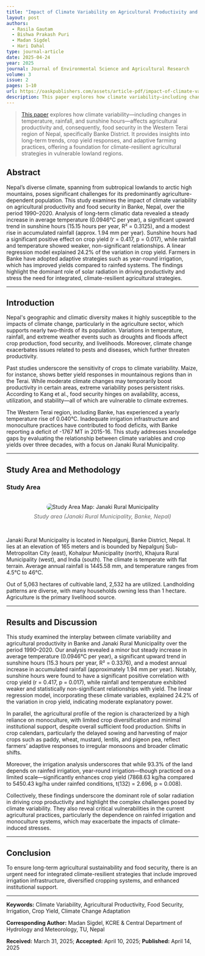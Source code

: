 ```yaml
---
title: "Impact of Climate Variability on Agricultural Productivity and Food Security in Banke, Nepal: Insights from 1990–2020"
layout: post
authors:
  - Rasila Gautam 
  - Bishwa Prakash Puri 
  - Madan Sigdel
  - Hari Dahal
type: journal-article
date: 2025-04-24
year: 2025
journal: Journal of Environmental Science and Agricultural Research
volume: 3
issue: 2
pages: 1–10
url: https://oaskpublishers.com/assets/article-pdf/impact-of-climate-variability-on-agricultural-productivity-and-food-security--in-banke-nepal-insights-from-1990-2020.pdf
description: This paper explores how climate variability—including changes in temperature, rainfall, and sunshine hours—affects agricultural productivity and, consequently, food security in the Western Terai region of Nepal, specifically Banke District. It provides insights into long-term trends, crop yield responses, and adaptive farming practices, offering a foundation for climate-resilient agricultural strategies in vulnerable lowland regions.
---
```


> [This paper](https://oaskpublishers.com/assets/article-pdf/impact-of-climate-variability-on-agricultural-productivity-and-food-security--in-banke-nepal-insights-from-1990-2020.pdf) explores how climate variability—including changes in temperature, rainfall, and sunshine hours—affects agricultural productivity and, consequently, food security in the Western Terai region of Nepal, specifically Banke District. It provides insights into long-term trends, crop yield responses, and adaptive farming practices, offering a foundation for climate-resilient agricultural strategies in vulnerable lowland regions.

## Abstract

Nepal’s diverse climate, spanning from subtropical lowlands to arctic high mountains, poses significant challenges for its predominantly agriculture-dependent population. This study examines the impact of climate variability on agricultural productivity and food security in Banke, Nepal, over the period 1990–2020. Analysis of long-term climatic data revealed a steady increase in average temperature (0.0946°C per year), a significant upward trend in sunshine hours (15.15 hours per year, R² = 0.3125), and a modest rise in accumulated rainfall (approx. 1.94 mm per year). Sunshine hours had a significant positive effect on crop yield (r = 0.417, p = 0.017), while rainfall and temperature showed weaker, non-significant relationships. A linear regression model explained 24.2% of the variation in crop yield. Farmers in Banke have adopted adaptive strategies such as year-round irrigation, which has improved yields compared to rainfed systems. The findings highlight the dominant role of solar radiation in driving productivity and stress the need for integrated, climate-resilient agricultural strategies.

---

## Introduction

Nepal's geographic and climatic diversity makes it highly susceptible to the impacts of climate change, particularly in the agriculture sector, which supports nearly two-thirds of its population. Variations in temperature, rainfall, and extreme weather events such as droughts and floods affect crop production, food security, and livelihoods. Moreover, climate change exacerbates issues related to pests and diseases, which further threaten productivity.

Past studies underscore the sensitivity of crops to climate variability. Maize, for instance, shows better yield responses in mountainous regions than in the Terai. While moderate climate changes may temporarily boost productivity in certain areas, extreme variability poses persistent risks. According to Kang et al., food security hinges on availability, access, utilization, and stability—all of which are vulnerable to climate extremes.

The Western Terai region, including Banke, has experienced a yearly temperature rise of 0.040°C. Inadequate irrigation infrastructure and monoculture practices have contributed to food deficits, with Banke reporting a deficit of -1767 MT in 2015-16. This study addresses knowledge gaps by evaluating the relationship between climate variables and crop yields over three decades, with a focus on Janaki Rural Municipality.

---

## Study Area and Methodology

### Study Area

<br>
<div style="text-align: center;">
  <img src="/attatchments/publications/2025-journal-Janaki-Banke-study-area-map.png" alt="Study Area Map: Janaki Rural Municipality" style="max-width: 100%; height: auto; border-radius: 10px;" />
  <p style="font-size: 0.9rem; color: #666; margin-top: 0.5rem;"><em>Study area (Janaki Rural Municipality, Banke, Nepal)</em></p>
</div>

<br>

Janaki Rural Municipality is located in Nepalgunj, Banke District, Nepal. It lies at an elevation of 165 meters and is bounded by Nepalgunj Sub-Metropolitan City (east), Kohalpur Municipality (north), Khajura Rural Municipality (west), and India (south). The climate is temperate with flat terrain. Average annual rainfall is 1445.58 mm, and temperature ranges from 4.5°C to 46°C.


Out of 5,063 hectares of cultivable land, 2,532 ha are utilized. Landholding patterns are diverse, with many households owning less than 1 hectare. Agriculture is the primary livelihood source.

---

## Results and Discussion

This study examined the interplay between climate variability and agricultural productivity in Banke and Janaki Rural Municipality over the period 1990–2020. Our analysis revealed a minor but steady increase in average temperature (0.0946°C per year), a significant upward trend in sunshine hours (15.3 hours per year, R² = 0.3376), and a modest annual increase in accumulated rainfall (approximately 1.94 mm per year). Notably, sunshine hours were found to have a significant positive correlation with crop yield (r = 0.417, p = 0.017), while rainfall and temperature exhibited weaker and statistically non-significant relationships with yield. The linear regression model, incorporating these climate variables, explained 24.2% of the variation in crop yield, indicating moderate explanatory power.

In parallel, the agricultural profile of the region is characterized by a high reliance on monoculture, with limited crop diversification and minimal institutional support, despite overall sufficient food production. Shifts in crop calendars, particularly the delayed sowing and harvesting of major crops such as paddy, wheat, mustard, lentils, and pigeon pea, reflect farmers’ adaptive responses to irregular monsoons and broader climatic shifts.

Moreover, the irrigation analysis underscores that while 93.3% of the land depends on rainfed irrigation, year-round irrigation—though practiced on a limited scale—significantly enhances crop yield (7868.63 kg/ha compared to 5450.43 kg/ha under rainfed conditions, t(132) = 2.696, p = 0.008).

Collectively, these findings underscore the dominant role of solar radiation in driving crop productivity and highlight the complex challenges posed by climate variability. They also reveal critical vulnerabilities in the current agricultural practices, particularly the dependence on rainfed irrigation and monoculture systems, which may exacerbate the impacts of climate-induced stresses.

---

## Conclusion

To ensure long-term agricultural sustainability and food security, there is an urgent need for integrated climate-resilient strategies that include improved irrigation infrastructure, diversified cropping systems, and enhanced institutional support.

---

**Keywords:** Climate Variability, Agricultural Productivity, Food Security, Irrigation, Crop Yield, Climate Change Adaptation

**Corresponding Author:** Madan Sigdel, KCRE & Central Department of Hydrology and Meteorology, TU, Nepal

**Received:** March 31, 2025; **Accepted:** April 10, 2025; **Published:** April 14, 2025
